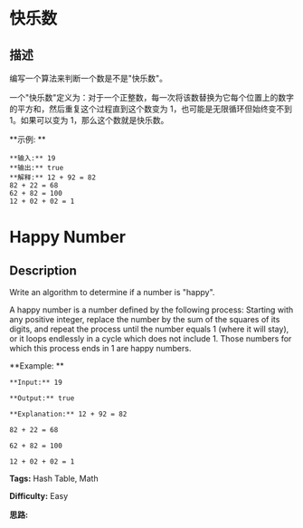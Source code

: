 # 快乐数

## 描述

编写一个算法来判断一个数是不是"快乐数"。

一个"快乐数"定义为：对于一个正整数，每一次将该数替换为它每个位置上的数字的平方和，然后重复这个过程直到这个数变为 1，也可能是无限循环但始终变不到 1。如果可以变为 1，那么这个数就是快乐数。

**示例:  **

    
    
    **输入:** 19
    **输出:** true
    **解释:** 12 + 92 = 82
    82 + 22 = 68
    62 + 82 = 100
    12 + 02 + 02 = 1
    



# Happy Number

## Description



Write an algorithm to determine if a number is "happy".

A happy number is a number defined by the following process: Starting with any positive integer, replace the number by the sum of the squares of its digits, and repeat the process until the number equals 1 (where it will stay), or it loops endlessly in a cycle which does not include 1. Those numbers for which this process ends in 1 are happy numbers.

**Example:  **

    
    
    **Input:** 19
    **Output:** true
    **Explanation:** 12 + 92 = 82
    82 + 22 = 68
    62 + 82 = 100
    12 + 02 + 02 = 1
    


**Tags:** Hash Table, Math

**Difficulty:** Easy

**思路:**
